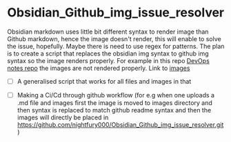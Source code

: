 # Obsidian_Github_img_issue_resolver
Obsidian markdown uses little bit different syntax to render image than Github markdown, hence the image doesn't render, this will enable to solve the issue, hopefully.
Maybe there is need to use regex for patterns.
The plan is to create a script that replaces the obsidian img syntax to github img syntax so the image renders properly.
For example in this repo [DevOps notes repo](https://github.com/pineapples5972/GroupStudy/tree/main/DevOps/obsidian-Notes/DevOps) the images are not rendered properly. Link to [images](https://github.com/pineapples5972/GroupStudy/tree/main/DevOps/obsidian-Notes/attachments/Images)

- [ ] A generalised script that works for all files and images in that
- [ ] Making a Ci/Cd through github workflow (for e.g when one uploads a .md file and images first the image is moved to images directory and then syntax is replaced to match github readme syntax and then the images will directly be placed in https://github.com/nightfury000/Obsidian_Github_img_issue_resolver.git)




